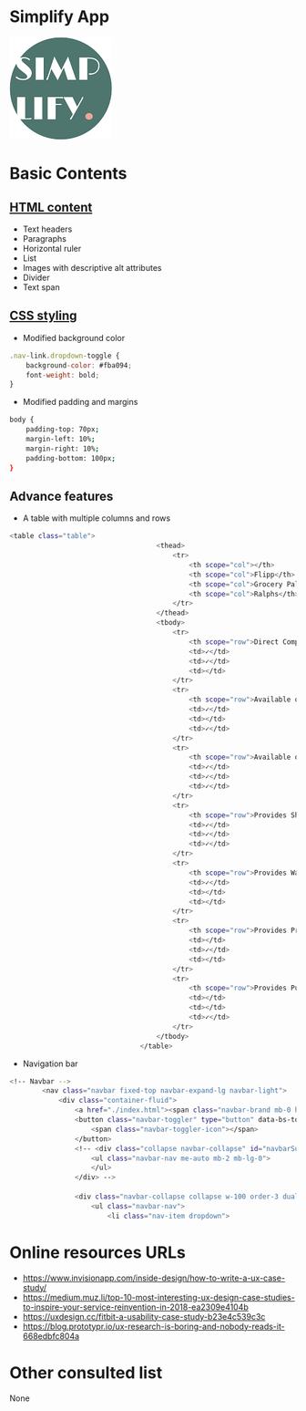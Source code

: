 # Simplify App

![](https://github.com/angelsjiang/Simplify/blob/main/logo.png)

# Basic Contents
## [HTML content](https://github.com/angelsjiang/Simplify/blob/main/index.html)

- Text headers
- Paragraphs
- Horizontal ruler
- List
- Images with descriptive alt attributes
- Divider
- Text span

## [CSS styling](https://github.com/angelsjiang/Simplify/blob/main/assets/style.css)

- Modified background color
```js
.nav-link.dropdown-toggle {
    background-color: #fba094;
    font-weight: bold;
}
```

- Modified padding and margins
```sh
body {
    padding-top: 70px;
    margin-left: 10%;
    margin-right: 10%;
    padding-bottom: 100px;
}
```
## Advance features
- A table with multiple columns and rows
```sh
<table class="table">
                                    <thead>
                                        <tr>
                                            <th scope="col"></th>
                                            <th scope="col">Flipp</th>
                                            <th scope="col">Grocery Pal</th>
                                            <th scope="col">Ralphs</th>
                                        </tr>    
                                    </thead>
                                    <tbody>
                                        <tr>
                                            <th scope="row">Direct Competitor</th>
                                            <td>✓</td>
                                            <td>✓</td>
                                            <td></td>
                                        </tr>
                                        <tr>
                                            <th scope="row">Available on Web</th>
                                            <td>✓</td>
                                            <td></td>
                                            <td>✓</td>
                                        </tr>
                                        <tr>
                                            <th scope="row">Available on Mobile</th>
                                            <td>✓</td>
                                            <td>✓</td>
                                            <td>✓</td>
                                        </tr>
                                        <tr>
                                            <th scope="row">Provides Shopping List</th>
                                            <td>✓</td>
                                            <td>✓</td>
                                            <td>✓</td>
                                        </tr>
                                        <tr>
                                            <th scope="row">Provides Watch List</th>
                                            <td>✓</td>
                                            <td></td>
                                            <td></td>
                                        </tr>
                                        <tr>
                                            <th scope="row">Provides Price History</th>
                                            <td></td>
                                            <td>✓</td>
                                            <td></td>
                                        </tr>
                                        <tr>
                                            <th scope="row">Provides Purchasing Feature</th>
                                            <td></td>
                                            <td></td>
                                            <td>✓</td>
                                        </tr>
                                    </tbody>
                                </table>
```
- Navigation bar
```sh
<!-- Navbar -->
        <nav class="navbar fixed-top navbar-expand-lg navbar-light">
            <div class="container-fluid">
                <a href="./index.html"><span class="navbar-brand mb-0 h1">SIMPLIFY</span></a>
                <button class="navbar-toggler" type="button" data-bs-toggle="collapse" data-bs-target="#navbarSupportedContent" aria-controls="navbarSupportedContent" aria-expanded="false" aria-label="Toggle navigation">
                    <span class="navbar-toggler-icon"></span>
                </button>
                <!-- <div class="collapse navbar-collapse" id="navbarSupportedContent">
                    <ul class="navbar-nav me-auto mb-2 mb-lg-0">
                    </ul>
                </div> -->

                <div class="navbar-collapse collapse w-100 order-3 dual-collapse2">
                    <ul class="navbar-nav">
                        <li class="nav-item dropdown">
```

# Online resources URLs

- https://www.invisionapp.com/inside-design/how-to-write-a-ux-case-study/
- https://medium.muz.li/top-10-most-interesting-ux-design-case-studies-to-inspire-your-service-reinvention-in-2018-ea2309e4104b
- https://uxdesign.cc/fitbit-a-usability-case-study-b23e4c539c3c
- https://blog.prototypr.io/ux-research-is-boring-and-nobody-reads-it-668edbfc804a

# Other consulted list
None

